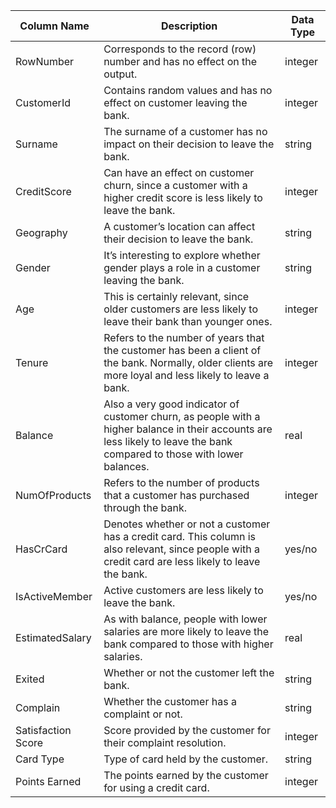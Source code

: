 
| Column Name        | Description                                           | Data Type |
|--------------------|-------------------------------------------------------|-----------|
| RowNumber          | Corresponds to the record (row) number and has no effect on the output. | integer   |
| CustomerId         | Contains random values and has no effect on customer leaving the bank. | integer   |
| Surname            | The surname of a customer has no impact on their decision to leave the bank. | string    |
| CreditScore        | Can have an effect on customer churn, since a customer with a higher credit score is less likely to leave the bank. | integer   |
| Geography          | A customer’s location can affect their decision to leave the bank. | string    |
| Gender             | It’s interesting to explore whether gender plays a role in a customer leaving the bank. | string    |
| Age                | This is certainly relevant, since older customers are less likely to leave their bank than younger ones. | integer   |
| Tenure             | Refers to the number of years that the customer has been a client of the bank. Normally, older clients are more loyal and less likely to leave a bank. | integer   |
| Balance            | Also a very good indicator of customer churn, as people with a higher balance in their accounts are less likely to leave the bank compared to those with lower balances. | real      |
| NumOfProducts      | Refers to the number of products that a customer has purchased through the bank. | integer   |
| HasCrCard          | Denotes whether or not a customer has a credit card. This column is also relevant, since people with a credit card are less likely to leave the bank. | yes/no   |
| IsActiveMember     | Active customers are less likely to leave the bank.    | yes/no    |
| EstimatedSalary    | As with balance, people with lower salaries are more likely to leave the bank compared to those with higher salaries. | real      |
| Exited             | Whether or not the customer left the bank.             | string    |
| Complain           | Whether the customer has a complaint or not.           | string    |
| Satisfaction Score | Score provided by the customer for their complaint resolution. | integer   |
| Card Type          | Type of card held by the customer.                     | string    |
| Points Earned      | The points earned by the customer for using a credit card. | integer   |

